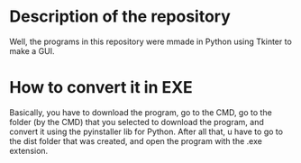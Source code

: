 # Description of the repository

Well, the programs in this repository were mmade in Python using Tkinter to make a GUI.

# How to convert it in EXE
Basically, you have to download the program, go to the CMD, go to the folder (by the CMD) that you selected to download the program, and convert it using the pyinstaller lib for Python. After all that, u have to go to the dist folder that was created, and open the program with the .exe extension.
